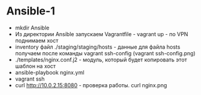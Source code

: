 # Ansible-1
* mkdir Ansible
* Из директории Ansible запускаем Vagrantfile - vagrant up  - по VPN поднимаем хост
* inventory файл ./staging/staging/hosts - данные для файла hosts получаем после команды vagrant ssh-config (vagrant ssh-config.png)
* ./templates/nginx.conf.j2   - модуль, который будет копировать этот шаблон на хост
* ansible-playbook nginx.yml  
* vagrant ssh
* curl  http://10.0.2.15:8080 - проверка работы. curl nginx.png
